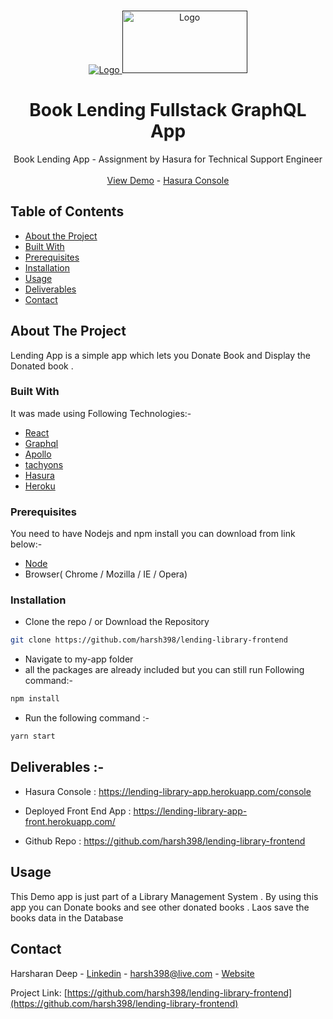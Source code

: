 

<!-- PROJECT LOGO -->
<br />
<p align="center">
  <a href="">
    <img src="https://imgur.com/ousyQaC.png" alt="Logo" >
    <img src="https://miro.medium.com/proxy/1*ktjzxxbT_pjHobyg7V_DuA.png" width="200" height="100" alt="Logo" >
  </a>

<h1 align="center"><strong>Book Lending Fullstack GraphQL  App</strong></h1>

  <p align="center">
    Book Lending App - Assignment by Hasura for Technical Support Engineer
    <br />
    <br />
    <a href="https://lending-library-app-front.herokuapp.com/">View Demo</a> -
    <a href="https://lending-library-app.herokuapp.com/">Hasura Console</a>
  </p>
</p>

<!-- TABLE OF CONTENTS -->
## Table of Contents

* [About the Project](#about-the-project)
* [Built With](#built-with)
* [Prerequisites](#prerequisites)
* [Installation](#installation)
* [Usage](#usage)
* [Deliverables](#Deliverables)
* [Contact](#contact)


<!-- ABOUT THE PROJECT -->
## About The Project



Lending App is a simple app which lets you Donate Book and Display the Donated book .

### Built With
It was made using Following Technologies:-
* [React](https://reactjs.org/)
* [Graphql](https://graphql.org/)
* [Apollo](https://www.apollographql.com/)
* [tachyons]()
* [Hasura](https://hasura.io/)
* [Heroku](https://www.heroku.com)

### Prerequisites

You need to have Nodejs and npm install you can download from link below:-

* [Node](https://nodejs.org/en/download/)
* Browser( Chrome / Mozilla / IE / Opera)

### Installation

* Clone the repo / or Download the Repository
```sh
git clone https://github.com/harsh398/lending-library-frontend
```
*  Navigate to my-app folder
* all the packages are already included but you can still run Following command:-
```sh
npm install
```
*  Run the following command :-
```sh
yarn start
```

## Deliverables :-

* Hasura Console : https://lending-library-app.herokuapp.com/console

* Deployed Front End App : https://lending-library-app-front.herokuapp.com/

* Github Repo :  https://github.com/harsh398/lending-library-frontend

<!-- USAGE EXAMPLES -->
## Usage

This Demo app is just part of a Library Management System . By using this app you can Donate books and see other donated books . Laos save the books data in the Database

<!-- CONTACT -->
## Contact

Harsharan Deep - [Linkedin](https://www.linkedin.com/in/harsh398) - harsh398@live.com - [Website](harsh398.github.io)

Project Link: [https://github.com/harsh398/lending-library-frontend](https://github.com/harsh398/lending-library-frontend)
